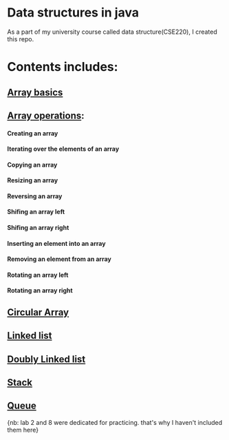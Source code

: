 # Data structures in java

As a part of my university course called data structure(CSE220), I created this repo.   

# Contents includes:

## [Array basics](https://github.com/sajjad-ahmed/Data-Structures/tree/master/src/lab01_array_basics)

## [Array operations](https://github.com/sajjad-ahmed/Data-Structures/tree/master/src/lab03_Array_Operations):

#### Creating an array

#### Iterating over the elements of an array

#### Copying an array

#### Resizing an array

#### Reversing an array

#### Shifing an array left

#### Shifing an array right

#### Inserting an element into an array

#### Removing an element from an array

#### Rotating an array left

#### Rotating an array right

## [Circular Array](https://github.com/sajjad-ahmed/Data-Structures/tree/master/src/lab04_Circular_Array)

## [Linked list](https://github.com/sajjad-ahmed/Data-Structures/tree/master/src/lab05_LinkedList)

## [Doubly Linked list](https://github.com/sajjad-ahmed/Data-Structures/tree/master/src/lab06_DoublyList)

## [Stack](https://github.com/sajjad-ahmed/Data-Structures/tree/master/src/lab07_Stack)

## [Queue](https://github.com/sajjad-ahmed/Data-Structures/tree/master/src/lab09_Queue)

{nb: lab 2 and 8 were dedicated for practicing. that's why I haven't included them here}
